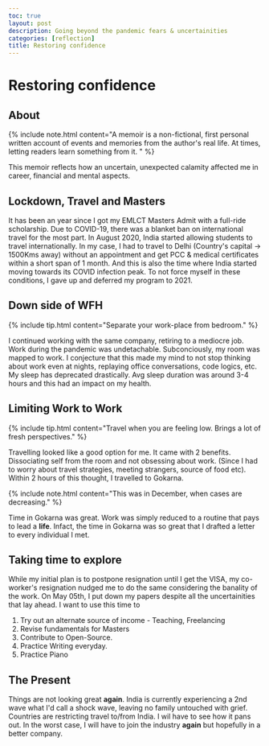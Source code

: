 ```yaml
---
toc: true
layout: post
description: Going beyond the pandemic fears & uncertainities
categories: [reflection]
title: Restoring confidence
---
```


# Restoring confidence

## About 

{% include note.html content="A memoir is a non-fictional, first personal written account of events and memories from the author's real life. At times, letting readers learn something from it.
" %}

This memoir reflects how an uncertain, unexpected calamity affected me in career, financial and mental aspects.

## Lockdown, Travel and Masters

It has been an year since I got my EMLCT Masters Admit with a full-ride scholarship. Due to COVID-19, there was a blanket ban on international travel for the most part. In August 2020, India started allowing students to travel internationally. In my case, I had to travel to Delhi (Country's capital -> 1500Kms away) without an appointment and get PCC & medical certificates within a short span of 1 month. And this is also the time where India started moving towards its COVID infection peak. To not force myself in these conditions, I gave up and deferred my program to 2021.

## Down side of WFH

{% include tip.html content="Separate your work-place from bedroom." %}
<!-- Had a tough time dealing with toxicity & incompetence at work. -->

I continued working with the same company, retiring to a mediocre job. Work during the pandemic was undetachable. Subconciously, my room was mapped to work. I conjecture that this made my mind to not stop thinking about work even at nights, replaying office conversations, code logics, etc. My sleep has deprecated drastically. Avg sleep duration was around 3-4 hours and this had an impact on my health.

## Limiting Work to Work

{% include tip.html content="Travel when you are feeling low. Brings a lot of fresh perspectives." %}

Travelling looked like a good option for me. It came with 2 benefits. Dissociating self from the room and not obsessing about work. (Since I had to worry about travel strategies, meeting strangers, source of food etc). Within 2 hours of this thought, I travelled to Gokarna.

{% include note.html content="This was in December, when cases are decreasing." %}

Time in Gokarna was great. Work was simply reduced to a routine that pays to lead a __life__. Infact, the time in Gokarna was so great that I drafted a letter to every individual I met.

## Taking time to explore

While my initial plan is to postpone resignation until I get the VISA, my co-worker's resignation nudged me to do the same considering the banality of the work. On May 05th, I put down my papers despite all the uncertainities that lay ahead. I want to use this time to
1. Try out an alternate source of income - Teaching, Freelancing
2. Revise fundamentals for Masters
3. Contribute to Open-Source.
4. Practice Writing everyday.
5. Practice Piano

## The Present

Things are not looking great __again__. India is currently experiencing a 2nd wave what I'd call a shock wave, leaving no family untouched with grief. Countries are restricting travel to/from India. I wil have to see how it pans out. In the worst case, I will have to join the industry __again__ but hopefully in a better company.